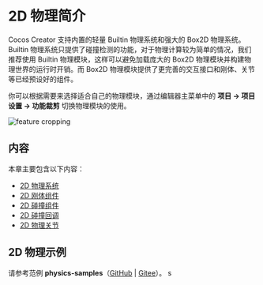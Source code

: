 # 2D 物理简介

Cocos Creator 支持内置的轻量 Builtin 物理系统和强大的 Box2D 物理系统。Builtin 物理系统只提供了碰撞检测的功能，对于物理计算较为简单的情况，我们推荐使用 Builtin 物理模块，这样可以避免加载庞大的 Box2D 物理模块并构建物理世界的运行时开销。而 Box2D 物理模块提供了更完善的交互接口和刚体、关节等已经预设好的组件。

你可以根据需要来选择适合自己的物理模块，通过编辑器主菜单中的 **项目 -> 项目设置 -> 功能裁剪** 切换物理模块的使用。

![feature cropping](./image/module.png)

## 内容

本章主要包含以下内容：

- [2D 物理系统](./physics-2d-system.md)
- [2D 刚体组件](./physics-2d-rigid-body.md)
- [2D 碰撞组件](./physics-2d-collider.md)
- [2D 碰撞回调](./physics-2d-contact-callback.md)
- [2D 物理关节](./physics-2d-joint.md)

## 2D 物理示例

请参考范例 **physics-samples**（[GitHub](https://github.com/cocos-creator/physics-samples/tree/v3.x/2d) | [Gitee](https://gitee.com/mirrors_cocos-creator/physics-samples/tree/v3.x/2d)）。
s